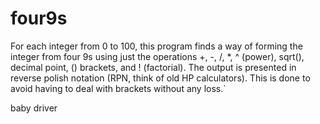 # four9s
For each integer from 0 to 100, this program finds a way of forming the integer from four 9s using just the operations +, -, /, *, ^ (power), sqrt(), decimal point, () brackets, and ! (factorial).  The output is presented in reverse polish notation (RPN, think of old HP calculators). This is done to avoid having to deal with brackets without any loss.`

baby driver
